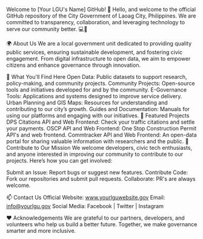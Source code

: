 Welcome to [Your LGU's Name] GitHub! 🌟
Hello, and welcome to the official GitHub repository of the City Government of Laoag City, Philippines. We are committed to transparency, collaboration, and leveraging technology to serve our community better. 💻🤝

🌍 About Us
We are a local government unit dedicated to providing quality public services, ensuring sustainable development, and fostering civic engagement. From digital infrastructure to open data, we aim to empower citizens and enhance governance through innovation.

📂 What You'll Find Here
Open Data: Public datasets to support research, policy-making, and community projects.
Community Projects: Open-source tools and initiatives developed for and by the community.
E-Governance Tools: Applications and systems designed to improve service delivery.
Urban Planning and GIS Maps: Resources for understanding and contributing to our city’s growth.
Guides and Documentation: Manuals for using our platforms and engaging with our initiatives.
🔧 Featured Projects
DPS Citations API and Web Frontend: Check your traffic citations and settle your payments.
OSCP API and Web Frontend: One Stop Construction Permit API's and web frontend.
Commtracker API and Web Frontend: An open-data portal for sharing valuable information with researchers and the public.
🤝 Contribute to Our Mission
We welcome developers, civic tech enthusiasts, and anyone interested in improving our community to contribute to our projects. Here’s how you can get involved:

Submit an Issue: Report bugs or suggest new features.
Contribute Code: Fork our repositories and submit pull requests.
Collaborate: PR's are always welcome.

📫 Contact Us
Official Website: www.yourlguwebsite.gov
Email: info@yourlgu.gov
Social Media: Facebook | Twitter | Instagram

❤️ Acknowledgements
We are grateful to our partners, developers, and volunteers who help us build a better future. Together, we make governance smarter and more inclusive.

